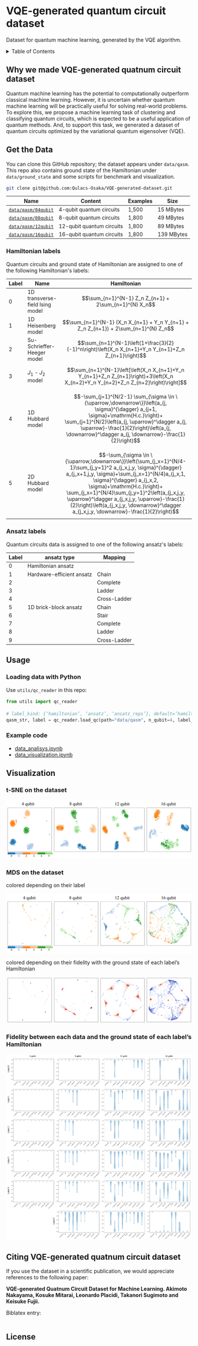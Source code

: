 # VQE-generated quantum circuit dataset

Dataset for quantum machine learning, generated by the VQE algorithm.

<details><summary>Table of Contents</summary><p>

* [Why we made VQE-generated quatnum circuit dataset](#why-we-made)
* [Get the Data](#get-the-data)
* [Usage](#usage)
* [Visualization](#visualization)
* [Citing VQE-generated quatnum circuit dataset](#citing)
* [License](#license)

</p></details><p></p>

## <a name="why-we-made"></a>Why we made VQE-generated quatnum circuit dataset

Quantum machine learning has the potential to computationally outperform classical machine learning. However, it is
uncertain whether quantum machine learning will be practically useful for solving real-world problems. To explore this,
we propose a machine learning task of clustering and classifying quantum circuits, which is expected to be a useful
application of quantum methods. And, to support this task, we generated a dataset of quantum circuits optimized by the
variational quantum eigensolver (VQE).


[//]: # (### Presentation slide of the study)

## <a name="get-the-data"></a>Get the Data

You can clone this GitHub repository; the dataset appears under `data/qasm`.
This repo also contains ground state of the Hamiltonian under `data/ground_state` and some scripts for benchmark and
visualization.

```bash
git clone git@github.com:Qulacs-Osaka/VQE-generated-dataset.git
```

| Name                                         | Content                   | Examples | Size       |
|----------------------------------------------|---------------------------|----------|------------|
| [`data/qasm/04qubit`](data%2Fqasm%2F04qubit) | 4-qubit quantum circuits  | 1,500    | 15 MBytes  |
| [`data/qasm/08qubit`](data%2Fqasm%2F08qubit) | 8-qubit quantum circuits  | 1,800    | 49 MBytes  |
| [`data/qasm/12qubit`](data%2Fqasm%2F12qubit) | 12-qubit quantum circuits | 1,800    | 89 MBytes  |
| [`data/qasm/16qubit`](data%2Fqasm%2F16qubit) | 16-qubit quantum circuits | 1,800    | 139 MBytes |

### Hamiltonian labels

Quantum circuits and ground state of Hamiltonian are assigned to one of the following Hamiltonian's labels:

| Label | Name                            | Hamiltonian                                                                                                                                                                                                                                                                                                                                                                                                                   |
|-------|---------------------------------|-------------------------------------------------------------------------------------------------------------------------------------------------------------------------------------------------------------------------------------------------------------------------------------------------------------------------------------------------------------------------------------------------------------------------------|
| 0     | 1D transverse-field Ising model | $$\sum_{n=1}^{N-1} Z_n Z_{n+1} + 2\sum_{n=1}^{N} X_n$$                                                                                                                                                                                                                                                                                                                                                                        |
| 1     | 1D Heisenberg model             | $$\sum_{n=1}^{N-1} (X_n X_{n+1} + Y_n Y_{n+1} + Z_n Z_{n+1}) + 2\sum_{n=1}^{N} Z_n$$                                                                                                                                                                                                                                                                                                                                          |
| 2     | Su-Schrieffer-Heeger model      | $$\sum_{n=1}^{N-1}\left(1+\frac{3}{2}(-1)^n\right)\left(X_n X_{n+1}+Y_n Y_{n+1}+Z_n Z_{n+1}\right)$$                                                                                                                                                                                                                                                                                                                          |
| 3     | $J_1$ - $J_2$ model             | $$\sum_{n=1}^{N-1}\left[\left(X_n X_{n+1}+Y_n Y_{n+1}+Z_n Z_{n+1}\right)+3\left(X_n X_{n+2}+Y_n Y_{n+2}+Z_n Z_{n+2}\right)\right]$$                                                                                                                                                                                                                                                                                           |
| 4     | 1D Hubbard model                | $$-\sum_{j=1}^{N/2-1} \sum_{\sigma \in \{\uparrow,\downarrow\}}\left(a_{j, \sigma}^{\dagger} a_{j+1, \sigma}+\mathrm{H.c.}\right)+ \sum_{j=1}^{N/2}\left(a_{j, \uparrow}^\dagger a_{j, \uparrow}-\frac{1}{2}\right)\left(a_{j, \downarrow}^\dagger a_{j, \downarrow}-\frac{1}{2}\right)$$                                                                                                                                     |
| 5     | 2D Hubbard model                | $$-\sum_{\sigma \in \{\uparrow,\downarrow\}}\left(\sum_{j_x=1}^{N/4-1}\sum_{j_y=1}^2 a_{j_x,j_y, \sigma}^{\dagger} a_{j_x+1,j_y, \sigma}+\sum_{j_x=1}^{N/4}a_{j_x,1, \sigma}^{\dagger} a_{j_x,2, \sigma}+\mathrm{H.c.}\right)+ \sum_{j_x=1}^{N/4}\sum_{j_y=1}^2\left(a_{j_x,j_y, \uparrow}^\dagger a_{j_x,j_y, \uparrow}-\frac{1}{2}\right)\left(a_{j_x,j_y, \downarrow}^\dagger a_{j_x,j_y, \downarrow}-\frac{1}{2}\right)$$ |

### Ansatz labels

Quantum circuits data is assigned to one of the following ansatz's labels:

| Label | ansatz type               | Mapping      |
|-------|---------------------------|--------------|
| 0     | Hamiltonian ansatz        |              |
| 1     | Hardware-efficient ansatz | Chain        |
| 2     |                           | Complete     |
| 3     |                           | Ladder       |
| 4     |                           | Cross-Ladder |
| 5     | 1D brick-block ansatz     | Chain        |
| 6     |                           | Stair        |
| 7     |                           | Complete     |
| 8     |                           | Ladder       |
| 9     |                           | Cross-Ladder |

## <a name="usage"></a>Usage

### Loading data with Python

Use `utils/qc_reader` in this repo:

```python
from utils import qc_reader

# label_kind: {‘hamiltonian’, ‘ansatz’, ‘ansatz_reps’}, default=’hamiltonian’
qasm_str, label = qc_reader.load_qc(path="data/qasm", n_qubit=4, label_kind="hamiltonian")
```

### Example code

- [data_analisys.ipynb](example%2Fdata_analisys.ipynb)
- [data_visualization.ipynb](example%2Fdata_visualization.ipynb)

## <a name="visualization"></a>Visualization

### t-SNE on the dataset

![t-sne.png](doc%2Fimage%2Ft-sne.jpeg)

### MDS on the dataset

colored depending on their label

![mds.png](doc%2Fimage%2Fmds.jpeg)

colored depending on their fidelity with the ground state of each label’s Hamiltonian

![mds_fidelity.png](doc%2Fimage%2Fmds_fidelity.jpeg)

### Fidelity between each data and the ground state of each label’s Hamiltonian

![data_fidelity.png](doc%2Fimage%2Fdata_fidelity.jpeg)

## <a name="citing"></a> Citing VQE-generated quatnum circuit dataset

[//]: # (after I upload arxiv, I write the link)
If you use the dataset in a scientific publication, we would appreciate references to the following paper:

**VQE-generated Quatnum Circuit Dataset for Machine Learning. Akimoto Nakayama, Kosuke Mitarai, Leonardo Placidi,
Takanori Sugimoto and Keisuke Fujii. []()**


[//]: # (after I upload arxiv, I write bibtex )
Biblatex entry:

```latex

```

## <a name="license"></a>License

